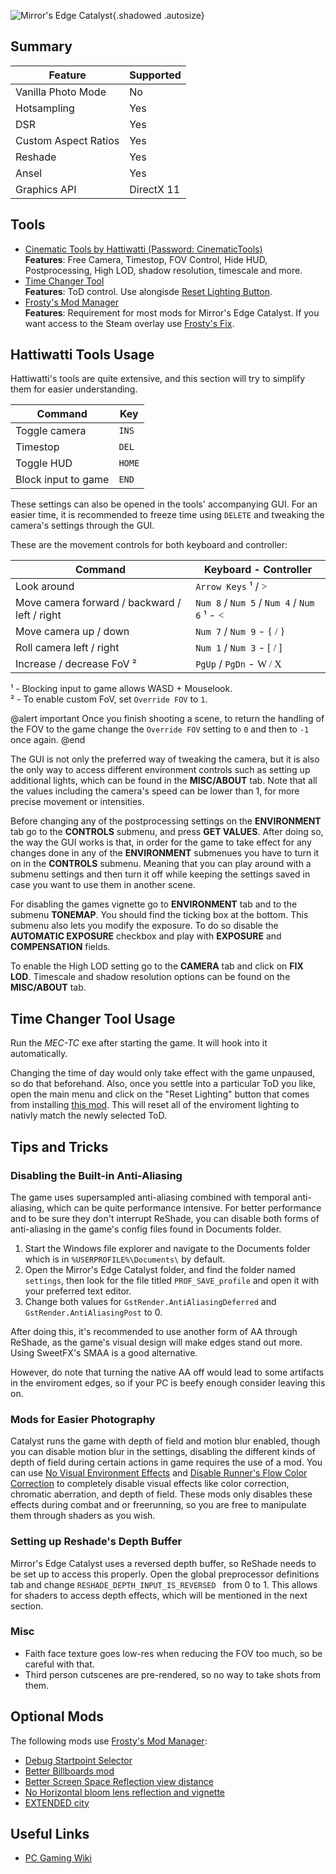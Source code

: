 ![Mirror's Edge Catalyst](Images\mecatalyst_header.png "Shot by ItsYFP"){.shadowed .autosize}

## Summary

Feature | Supported
--|--
Vanilla Photo Mode | No
Hotsampling | Yes
DSR | Yes
Custom Aspect Ratios | Yes
Reshade | Yes 
Ansel | Yes
Graphics API | DirectX 11
 
## Tools

* [Cinematic Tools by Hattiwatti (Password: CinematicTools)](https://mega.nz/#!8dgWRYKa!QauLJZVyPHvmt4EOxCmQR0WDAOR2ygMYg8rFYLqtgAE)  
    **Features**: Free Camera, Timestop, FOV Control, Hide HUD, Postprocessing, High LOD, shadow resolution, timescale and more.
* [Time Changer Tool](https://bitbucket.org/timm0e/mec-tc-release/wiki/MEC-TC)  
    **Features**: ToD control. Use alongisde [Reset Lighting Button](https://www.nexusmods.com/mirrorsedgecatalyst/mods/163).
* [Frosty's Mod Manager](https://frostytoolsuite.com/downloads.html)  
    **Features**: Requirement for most mods for Mirror's Edge Catalyst. If you want access to the Steam overlay use [Frosty's Fix](https://github.com/Dyvinia/FrostyFix/releases).

## Hattiwatti Tools Usage
Hattiwatti's tools are quite extensive, and this section will try to simplify them for easier understanding.

Command | Key
--|--
Toggle camera | `INS`
Timestop | `DEL`
Toggle HUD | `HOME`
Block input to game | `END`

These settings can also be opened in the tools' accompanying GUI. For an easier time, it is recommended to freeze time using `DELETE` and tweaking the camera's settings through the GUI.

These are the movement controls for both keyboard and controller:

Command | Keyboard - Controller
--|--
Look around | `Arrow Keys` ¹ / <font face="Controller">></font>
Move camera forward / backward / left / right | `Num 8` / `Num 5` / `Num 4` / `Num 6` ¹ - <font face="Controller"><</font>
Move camera up / down | `Num 7` / `Num 9` - <font face="Controller">{ / }</font>
Roll camera left / right | `Num 1` / `Num 3` - <font face="Controller">[ / ]</font>
Increase / decrease FoV ² | `PgUp` / `PgDn` - <font face="Controller">W / X</font>

¹ - Blocking input to game allows WASD + Mouselook.  
² - To enable custom FoV, set `Override FOV` to `1`.

@alert important
Once you finish shooting a scene, to return the handling of the FOV to the game change the `Override FOV` setting to `0` and then to `-1` once again.
@end

The GUI is not only the preferred way of tweaking the camera, but it is also the only way to access different environment controls such as setting up additional lights, which can be found in the **MISC/ABOUT** tab. Note that all the values including the camera's speed can be lower than 1, for more precise movement or intensities.

Before changing any of the postprocessing settings on the **ENVIRONMENT** tab go to the **CONTROLS** submenu, and press **GET VALUES**. After doing so, the way the GUI works is that, in order for the game to take effect for any changes done in any of the **ENVIRONMENT** submenues you have to turn it on in the **CONTROLS** submenu. Meaning that you can play around with a submenu settings and then turn it off while keeping the settings saved in case you want to use them in another scene.

For disabling the games vignette go to **ENVIRONMENT** tab and to the submenu **TONEMAP**. You should find the ticking box at the bottom. This submenu also lets you modify the exposure. To do so disable the **AUTOMATIC EXPOSURE** checkbox and play with **EXPOSURE** and **COMPENSATION** fields.

To enable the High LOD setting go to the **CAMERA** tab and click on **FIX LOD**. Timescale and shadow resolution options can be found on the **MISC/ABOUT** tab.

## Time Changer Tool Usage

Run the *MEC-TC* exe after starting the game. It will hook into it automatically.

Changing the time of day would only take effect with the game unpaused, so do that beforehand. Also, once you settle into a particular ToD you like, open the main menu and click on the "Reset Lighting" button that comes from installing [this mod](https://www.nexusmods.com/mirrorsedgecatalyst/mods/163). This will reset all of the enviroment lighting to nativly match the newly selected ToD.

## Tips and Tricks

### Disabling the Built-in Anti-Aliasing

The game uses supersampled anti-aliasing combined with temporal anti-aliasing, which can be quite performance intensive. For better performance and to be sure they don't interrupt ReShade, you can disable both forms of anti-aliasing in the game's config files found in Documents folder.

1. Start the Windows file explorer and navigate to the Documents folder which is in `%USERPROFILE%\Documents\` by default.
2. Open the Mirror's Edge Catalyst folder, and find the folder named `settings`, then look for the file titled `PROF_SAVE_profile` and open it with your preferred text editor.
3. Change both values for `GstRender.AntiAliasingDeferred` and `GstRender.AntiAliasingPost` to 0.

After doing this, it's recommended to use another form of AA through ReShade, as the game's visual design will make edges stand out more. Using SweetFX's SMAA is a good alternative.

However, do note that turning the native AA off would lead to some artifacts in the enviroment edges, so if your PC is beefy enough consider leaving this on.

### Mods for Easier Photography

Catalyst runs the game with depth of field and motion blur enabled, though you can disable motion blur in the settings, disabling the different kinds of depth of field during certain actions in game requires the use of a mod. You can use [No Visual Environment Effects](https://www.nexusmods.com/mirrorsedgecatalyst/mods/73) and [Disable Runner's Flow Color Correction](https://www.nexusmods.com/mirrorsedgecatalyst/mods/35/) to completely disable visual effects like color correction, chromatic aberration, and depth of field. These mods only disables these effects during combat and or freerunning, so you are free to manipulate them through shaders as you wish.

### Setting up Reshade's Depth Buffer

Mirror's Edge Catalyst uses a reversed depth buffer, so ReShade needs to be set up to access this properly. Open the global preprocessor definitions tab and change `RESHADE_DEPTH_INPUT_IS_REVERSED ` from 0 to 1. This allows for shaders to access depth effects, which will be mentioned in the next section.

### Misc

- Faith face texture goes low-res when reducing the FOV too much, so be careful with that.
- Third person cutscenes are pre-rendered, so no way to take shots from them.

## Optional Mods

The following mods use [Frosty's Mod Manager](https://frostytoolsuite.com/downloads.html):

* [Debug Startpoint Selector](https://www.nexusmods.com/mirrorsedgecatalyst/mods/5)
* [Better Billboards mod](https://www.nexusmods.com/mirrorsedgecatalyst/mods/76)
* [Better Screen Space Reflection view distance](https://www.nexusmods.com/mirrorsedgecatalyst/mods/110)
* [No Horizontal bloom lens reflection and vignette](https://www.nexusmods.com/mirrorsedgecatalyst/mods/97)
* [EXTENDED city](https://www.nexusmods.com/mirrorsedgecatalyst/mods/202)

## Useful Links

* [PC Gaming Wiki](https://pcgamingwiki.com/wiki/Mirror%27s_Edge_Catalyst)
